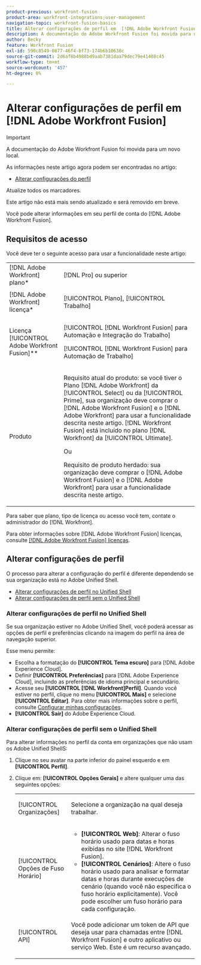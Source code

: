 ```yaml
---
product-previous: workfront-fusion
product-area: workfront-integrations;user-management
navigation-topic: workfront-fusion-basics
title: Alterar configurações de perfil em  [!DNL Adobe Workfront Fusion]
description: A documentação do Adobe Workfront Fusion foi movida para um novo local. Este artigo foi descontinuado, mas contém um link para o novo artigo que aborda essa funcionalidade.
author: Becky
feature: Workfront Fusion
exl-id: 590c8549-0877-46f4-bf73-174b6b10638c
source-git-commit: 2d6af8b4988bd9aab7381daa79dec79e41408c45
workflow-type: tm+mt
source-wordcount: '457'
ht-degree: 0%

---
```


# Alterar configurações de perfil em [!DNL Adobe Workfront Fusion]

>[!IMPORTANT]
>
>A documentação do Adobe Workfront Fusion foi movida para um novo local.
>
>As informações neste artigo agora podem ser encontradas no artigo:
>
>* [Alterar configurações do perfil](https://experienceleague.adobe.com/docs/workfront-fusion/using/get-started-with-fusion/navigate-workfront-fusion/change-profile-settings.html)
>
>Atualize todos os marcadores.
>
>Este artigo não está mais sendo atualizado e será removido em breve.

Você pode alterar informações em seu perfil de conta do [!DNL Adobe Workfront Fusion].

## Requisitos de acesso

Você deve ter o seguinte acesso para usar a funcionalidade neste artigo:

<table style="table-layout:auto"> 
 <col> 
 <col> 
 <tbody> 
  <tr> 
    <td role="rowheader">[!DNL Adobe Workfront] plano*</td> 
   <td> <p>[!DNL Pro] ou superior</p> </td> 
  </tr> 
  <tr data-mc-conditions=""> 
   <td role="rowheader">[!DNL Adobe Workfront] licença*</td> 
   <td> <p>[!UICONTROL Plano], [!UICONTROL Trabalho]</p> </td> 
  </tr> 
  <tr> 
   <td role="rowheader">Licença [!UICONTROL Adobe Workfront Fusion]**</td> 
   <td> <p>[!UICONTROL [!DNL Workfront Fusion] para Automação e Integração do Trabalho] </p><p>[!UICONTROL [!DNL Workfront Fusion] para Automação de Trabalho]</p>   </td> 
  </tr> 
  <tr> 
   <td role="rowheader">Produto</td> 
   <td>
   <p>Requisito atual do produto: se você tiver o Plano [!DNL Adobe Workfront] da [!UICONTROL Select] ou da [!UICONTROL Prime], sua organização deve comprar o [!DNL Adobe Workfront Fusion] e o [!DNL Adobe Workfront] para usar a funcionalidade descrita neste artigo. [!DNL Workfront Fusion] está incluído no plano [!DNL Workfront] da [!UICONTROL Ultimate].</p>
   <p>Ou</p>
   <p>Requisito de produto herdado: sua organização deve comprar o [!DNL Adobe Workfront Fusion] e o [!DNL Adobe Workfront] para usar a funcionalidade descrita neste artigo.</p>
   </td> 
  </tr> 
 </tbody> 
</table>

Para saber que plano, tipo de licença ou acesso você tem, contate o administrador do [!DNL Workfront].

Para obter informações sobre [!DNL Adobe Workfront Fusion] licenças, consulte [[!DNL Adobe Workfront Fusion] licenças](../../workfront-fusion/get-started/license-automation-vs-integration.md).

## Alterar configurações de perfil

O processo para alterar a configuração do perfil é diferente dependendo se sua organização está no Adobe Unified Shell.

* [Alterar configurações de perfil no Unified Shell](#change-profile-settings-on-the-unified-shell)
* [Alterar configurações de perfil sem o Unified Shell](#change-profile-settings-without-the-unified-shell)

### Alterar configurações de perfil no Unified Shell

Se sua organização estiver no Adobe Unified Shell, você poderá acessar as opções de perfil e preferências clicando na imagem do perfil na área de navegação superior.

Esse menu permite:

* Escolha a formatação do **[!UICONTROL Tema escuro]** para [!DNL Adobe Experience Cloud].
* Definir **[!UICONTROL Preferências]** para [!DNL Adobe Experience Cloud], incluindo as preferências de idioma principal e secundário.
* Acesse seu **[!UICONTROL [!DNL Workfront]Perfil]**. Quando você estiver no perfil, clique no menu **[!UICONTROL Mais]** e selecione **[!UICONTROL Editar]**. Para obter mais informações sobre o perfil, consulte [Configurar minhas configurações](/help/quicksilver/workfront-basics/manage-your-account-and-profile/configuring-your-user-profile/configure-my-settings.md).
* **[!UICONTROL Sair]** do Adobe Experience Cloud.

### Alterar configurações de perfil sem o Unified Shell

Para alterar informações no perfil da conta em organizações que não usam os Adobe Unified ShellS:

1. Clique no seu avatar na parte inferior do painel esquerdo e em **[!UICONTROL Perfil]**.
1. Clique em: **[!UICONTROL Opções Gerais]** e altere qualquer uma das seguintes opções:

   <table style="table-layout:auto"> 
    <col> 
    <col> 
    <tbody> 
     <tr> 
      <td role="rowheader">[!UICONTROL Organizações]</td> 
      <td> <p>Selecione a organização na qual deseja trabalhar.<br></p> </td> 
     </tr> 
     <tr> 
      <td role="rowheader">[!UICONTROL Opções de Fuso Horário]</td> 
      <td> 
       <ul> 
        <li><strong>[!UICONTROL Web]</strong>: Alterar o fuso horário usado para datas e horas exibidas no site [!DNL Workfront Fusion].</li> 
        <li><strong>[!UICONTROL Cenários]</strong>: Altere o fuso horário usado para analisar e formatar datas e horas durante execuções de cenário (quando você não especifica o fuso horário explicitamente). Você pode escolher um fuso horário para cada configuração.</li> 
       </ul> </td> 
     </tr> 
     <tr data-mc-conditions=""> 
      <td role="rowheader">[!UICONTROL API]</td> 
      <td> <p>Você pode adicionar um token de API que deseja usar para chamadas entre [!DNL Workfront Fusion] e outro aplicativo ou serviço Web. Este é um recurso avançado.</p> </td> 
     </tr> 
    </tbody> 
   </table>
